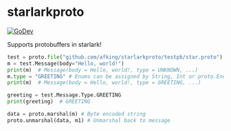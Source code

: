 # starlarkproto

[![GoDev](https://img.shields.io/static/v1?label=godev&message=reference&color=00add8)](https://pkg.go.dev/mod/github.com/afking/starlarkproto)

Supports protobuffers in starlark!

```python
test = proto.file("github.com/afking/starlarkproto/testpb/star.proto")
m = test.Message(body="Hello, world!")
print(m)  # Message(body = Hello, world!, type = UNKNOWN, ...)
m.type = "GREETING" # Enums can be assigned by String, Int or proto.Enum
print(m)  # Message(body = Hello, world!, type = GREETING, ...)

greeting = test.Message.Type.GREETING
print(greeting)  # GREETING

data = proto.marshal(m) # Byte encoded string
proto.unmarshal(data, m1) # Unmarshal back to message
```
